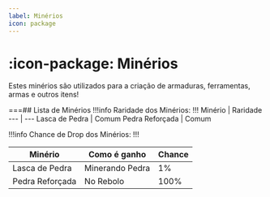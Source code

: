 ```yaml
---
label: Minérios
icon: package
---
```


# :icon-package: Minérios

Estes minérios são utilizados para a criação de armaduras, ferramentas, armas e outros itens!

===## Lista de Minérios
!!!info Raridade dos Minérios:
!!!
Minério         | Raridade
---             | ---
Lasca de Pedra  | Comum
Pedra Reforçada | Comum



!!!info Chance de Drop dos Minérios:
!!!

Minério         | Como é ganho | Chance
---             | --- | ---
Lasca de Pedra  | Minerando Pedra | 1%
Pedra Reforçada | No Rebolo | 100%

